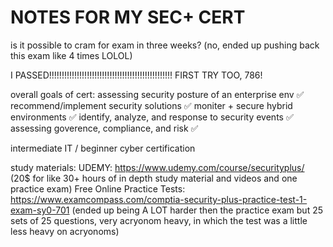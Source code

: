 # NOTES FOR MY SEC+ CERT #
is it possible to cram for exam in three weeks? (no, ended up pushing back this exam like 4 times LOLOL)

I PASSED!!!!!!!!!!!!!!!!!!!!!!!!!!!!!!!!!!!!!!!!!!!!!!!!! FIRST TRY TOO, 786!

overall goals of cert:
assessing security posture of an enterprise env ✅
recommend/implement security solutions ✅
moniter + secure hybrid environments ✅
identify, analyze, and response to security events ✅
assessing goverence, compliance, and risk ✅

intermediate IT / beginner cyber certification

study materials:
UDEMY: https://www.udemy.com/course/securityplus/ (20$ for like 30+ hours of in depth study material and videos and one practice exam)
Free Online Practice Tests: https://www.examcompass.com/comptia-security-plus-practice-test-1-exam-sy0-701 (ended up being A LOT harder then the practice exam but 25 sets of 25 questions, very acryonom heavy, in which the test was a little less heavy on acryonoms)
